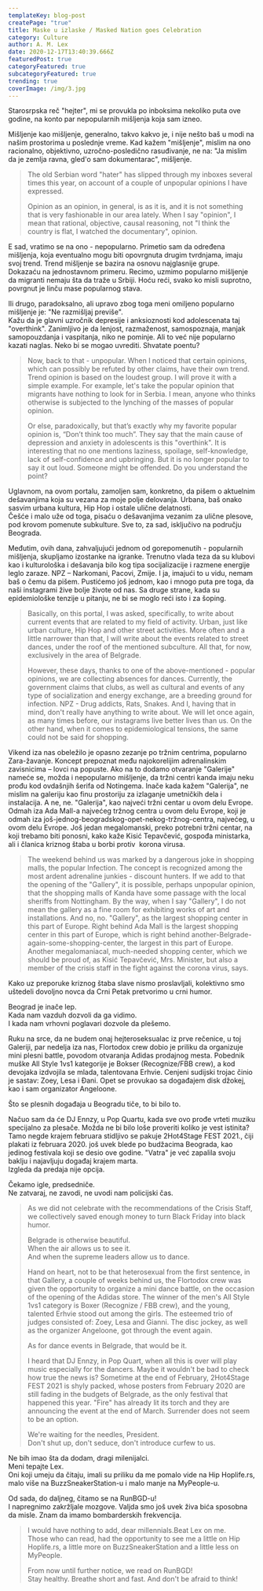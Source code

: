 ```yaml
---
templateKey: blog-post
createPage: "true"
title: Maske u izlaske / Masked Nation goes Celebration
category: Culture
author: A. M. Lex
date: 2020-12-17T13:40:39.666Z
featuredPost: true
categoryFeatured: true
subcategoryFeatured: true
trending: true
coverImage: /img/3.jpg
---
```

Starosrpska reč "hejter", mi se provukla po inboksima nekoliko puta ove godine, na konto par nepopularnih mišljenja koja sam izneo. 

Mišljenje kao mišljenje, generalno, takvo kakvo je, i nije nešto baš u modi na našim prostorima u poslednje vreme. Kad kažem "mišljenje", mislim na ono racionalno, objektivno, uzročno-posledično rasuđivanje, ne na: "Ja mislim da je zemlja ravna, gled'o sam dokumentarac", mišljenje.

> The old Serbian word "hater" has slipped through my inboxes several times this year, on account of a couple of unpopular opinions I have expressed.
>
> Opinion as an opinion, in general, is as it is, and it is not something that is very fashionable in our area lately. When I say "opinion", I mean that rational, objective, causal reasoning, not "I think the country is flat, I watched the documentary", opinion.

E sad, vratimo se na ono - nepopularno. Primetio sam da određena mišljenja, koja eventualno mogu biti opovrgnuta drugim tvrdnjama, imaju svoj trend. Trend mišljenje se bazira na osnovu najglasnije grupe.\
Dokazaću na jednostavnom primeru. Recimo, uzmimo popularno mišljenje da migranti nemaju šta da traže u Srbiji. Hoću reći, svako ko misli suprotno, povrgnut je linču mase popularnog stava.

Ili drugo, paradoksalno, ali upravo zbog toga meni omiljeno popularno mišljenje je: "Ne razmišljaj previše".\
Kažu da je glavni uzročnik depresije i anksioznosti kod adolescenata taj "overthink". Zanimljivo je da lenjost, razmaženost, samospoznaja, manjak samopouzdanja i vaspitanja, niko ne pominje. Ali to već nije popularno kazati naglas. Neko bi se mogao uvrediti. Shvatate poentu?

> Now, back to that - unpopular. When I noticed that certain opinions, which can possibly be refuted by other claims, have their own trend. Trend opinion is based on the loudest group. I will prove it with a simple example. For example, let's take the popular opinion that migrants have nothing to look for in Serbia. I mean, anyone who thinks otherwise is subjected to the lynching of the masses of popular opinion.
>
> Or else, paradoxically, but that’s exactly why my favorite popular opinion is, “Don’t think too much”. They say that the main cause of depression and anxiety in adolescents is this "overthink". It is interesting that no one mentions laziness, spoilage, self-knowledge, lack of self-confidence and upbringing. But it is no longer popular to say it out loud. Someone might be offended. Do you understand the point?

Uglavnom, na ovom portalu, zamoljen sam, konkretno, da pišem o aktuelnim dešavanjima koja su vezana za moje polje delovanja. Urbana, baš onako sasvim urbana kultura, Hip Hop i ostale ulične delatnosti.\
Češće i malo uže od toga, pisaću o dešavanjima vezanim za ulične plesove, pod krovom pomenute subkulture. Sve to, za sad, isključivo na području Beograda. 

Međutim, ovih dana, zahvaljujući jednom od gorepomenutih - popularnih mišljenja, skupljamo izostanke na igranke. Trenutno vlada teza da su klubovi kao i kulturološka i dešavanja bilo kog tipa socijalizacije i razmene energije leglo zaraze. NPZ – Narkomani, Pacovi, Zmije. I ja, imajući to u vidu, nemam baš o čemu da pišem. Pustićemo još jednom, kao i mnogo puta pre toga, da naši instagrami žive bolje živote od nas. Sa druge strane, kada su epidemiološke tenzije u pitanju, ne bi se moglo reći isto i za šoping.

> Basically, on this portal, I was asked, specifically, to write about current events that are related to my field of activity. Urban, just like urban culture, Hip Hop and other street activities. More often and a little narrower than that, I will write about the events related to street dances, under the roof of the mentioned subculture. All that, for now, exclusively in the area of ​​Belgrade.
>
> However, these days, thanks to one of the above-mentioned - popular opinions, we are collecting absences for dances. Currently, the government claims that clubs, as well as cultural and events of any type of socialization and energy exchange, are a breeding ground for infection. NPZ - Drug addicts, Rats, Snakes. And I, having that in mind, don't really have anything to write about. We will let once again, as many times before, our instagrams live better lives than us. On the other hand, when it comes to epidemiological tensions, the same could not be said for shopping.

Vikend iza nas obeležilo je opasno zezanje po tržnim centrima, popularno Zara-žavanje. Koncept prepoznat među najokorelijim adrenalinskim zavisnicima – lovci na popuste. Ako na to dodamo otvaranje "Galerije" nameće se, možda i nepopularno mišljenje, da tržni centri kanda imaju neku prođu kod ovdašnjih šerifa od Notingema. Inače kada kažem "Galerija", ne mislim na galeriju kao finu prostoriju za izlaganje umetničkih dela i instalacija. A ne, ne. "Galerija", kao najveći tržni centar u ovom delu Evrope. Odmah iza Ada Mall-a najvećeg tržnog centra u ovom delu Evrope, koji je odmah iza još-jednog-beogradskog-opet-nekog-tržnog-centra, najvećeg, u ovom delu Evrope. Još jedan megalomanski, preko potrebni tržni centar, na koji trebamo biti ponosni, kako kaže Kisić Tepavčević, gospođa ministarka, ali i članica kriznog štaba u borbi protiv  korona virusa.

> The weekend behind us was marked by a dangerous joke in shopping malls, the popular Infection. The concept is recognized among the most ardent adrenaline junkies - discount hunters. If we add to that the opening of the "Gallery", it is possible, perhaps unpopular opinion, that the shopping malls of Kanda have some passage with the local sheriffs from Nottingham. By the way, when I say "Gallery", I do not mean the gallery as a fine room for exhibiting works of art and installations. And no, no. "Gallery", as the largest shopping center in this part of Europe. Right behind Ada Mall is the largest shopping center in this part of Europe, which is right behind another-Belgrade-again-some-shopping-center, the largest in this part of Europe. Another megalomaniacal, much-needed shopping center, which we should be proud of, as Kisić Tepavčević, Mrs. Minister, but also a member of the crisis staff in the fight against the corona virus, says.

Kako uz preporuke kriznog štaba slave nismo proslavljali, kolektivno smo uštedeli dovoljno novca da Crni Petak pretvorimo u crni humor.

Beograd je inače lep. \
Kada nam vazduh dozvoli da ga vidimo.\
I kada nam vrhovni poglavari dozvole da plešemo.

Ruku na srce, da ne budem onaj hejteroseksualac iz prve rečenice, u toj Galeriji, par nedelja iza nas, Flortodox crew dobio je priliku da organizuje mini plesni battle, povodom otvaranja Adidas prodajnog mesta. Pobednik muške All Style 1vs1 kategorije je Bokser (Recognize/FBB crew), a kod devojaka izdvojila se mlada, talentovana Erhvie. Cenjeni sudijski trojac činio je sastav: Zoey, Lesa i Đani. Opet se provukao sa događajem disk džokej, kao i sam organizator Angeloone.

Što se plesnih događaja u Beogradu tiče, to bi bilo to.

Načuo sam da će DJ Ennzy, u Pop Quartu, kada sve ovo prođe vrteti muziku specijalno za plesače. Možda ne bi bilo loše proveriti koliko je vest istinita?\
Tamo negde krajem februara stidljivo se pakuje 2Hot4Stage FEST 2021., čiji plakati iz februara 2020. još uvek blede po budžacima Beograda, kao jedinog festivala koji se desio ove godine. "Vatra" je već zapalila svoju baklju i najavljuju događaj krajem marta.\
Izgleda da predaja nije opcija. 

Čekamo igle, predsedniče. \
Ne zatvaraj, ne zavodi, ne uvodi nam policijski čas.

> As we did not celebrate with the recommendations of the Crisis Staff, we collectively saved enough money to turn Black Friday into black humor.
>
> Belgrade is otherwise beautiful.\
> When the air allows us to see it.\
> And when the supreme leaders allow us to dance.
>
> Hand on heart, not to be that heterosexual from the first sentence, in that Gallery, a couple of weeks behind us, the Flortodox crew was given the opportunity to organize a mini dance battle, on the occasion of the opening of the Adidas store. The winner of the men's All Style 1vs1 category is Boxer (Recognize / FBB crew), and the young, talented Erhvie stood out among the girls. The esteemed trio of judges consisted of: Zoey, Lesa and Gianni. The disc jockey, as well as the organizer Angeloone, got through the event again.
>
> As for dance events in Belgrade, that would be it.
>
> I heard that DJ Ennzy, in Pop Quart, when all this is over will play music especially for the dancers. Maybe it wouldn't be bad to check how true the news is? Sometime at the end of February, 2Hot4Stage FEST 2021 is shyly packed, whose posters from February 2020 are still fading in the budgets of Belgrade, as the only festival that happened this year. "Fire" has already lit its torch and they are announcing the event at the end of March. Surrender does not seem to be an option.
>
> We're waiting for the needles, President.\
> Don't shut up, don't seduce, don't introduce curfew to us.

Ne bih imao šta da dodam, dragi milenijalci.\
Meni tepajte Lex.\
Oni koji umeju da čitaju, imali su priliku da me pomalo vide na Hip Hoplife.rs, malo više na BuzzSneakerStation-u i malo manje na MyPeople-u.

Od sada, do daljneg, čitamo se na RunBGD-u!\
I napregnimo zakržljale mozgove. Valjda smo još uvek živa bića sposobna da misle. Znam da imamo bombarderskih frekvencija. 

> I would have nothing to add, dear millennials.Beat Lex on me. \
> Those who can read, had the opportunity to see me a little on Hip Hoplife.rs, a little more on BuzzSneakerStation and a little less on MyPeople.
>
> From now until further notice, we read on RunBGD! \
> Stay healthy. Breathe short and fast. And don't be afraid to think!